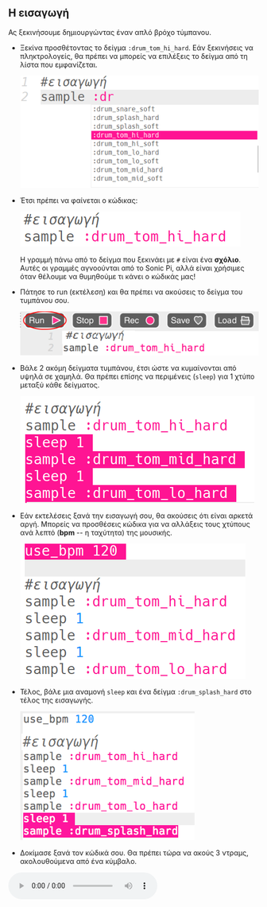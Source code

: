 ## Η εισαγωγή

Ας ξεκινήσουμε δημιουργώντας έναν απλό βρόχο τύμπανου.

+ Ξεκίνα προσθέτοντας το δείγμα `:drum_tom_hi_hard`. Εάν ξεκινήσεις να πληκτρολογείς, θα πρέπει να μπορείς να επιλέξεις το δείγμα από τη λίστα που εμφανίζεται.
    
    ![στιγμιότυπο οθόνης](images/drum-sample-help.png)

+ Έτσι πρέπει να φαίνεται ο κώδικας:
    
    ![στιγμιότυπο οθόνης](images/drum-intro-1.png)
    
    Η γραμμή πάνω από το δείγμα που ξεκινάει με `#` είναι ένα **σχόλιο**. Αυτές οι γραμμές αγνοούνται από το Sonic Pi, αλλά είναι χρήσιμες όταν θέλουμε να θυμηθούμε τι κάνει ο κώδικάς μας!

+ Πάτησε το run (εκτέλεση) και θα πρέπει να ακούσεις το δείγμα του τυμπάνου σου.
    
    ![στιγμιότυπο οθόνης](images/drum-run.png)

+ Βάλε 2 ακόμη δείγματα τυμπάνου, έτσι ώστε να κυμαίνονται από υψηλά σε χαμηλά. Θα πρέπει επίσης να περιμένεις (`sleep`) για 1 χτύπο μεταξύ κάθε δείγματος.
    
    ![στιγμιότυπο οθόνης](images/drum-intro-2.png)

+ Εάν εκτελέσεις ξανά την εισαγωγή σου, θα ακούσεις ότι είναι αρκετά αργή. Μπορείς να προσθέσεις κώδικα για να αλλάξεις τους χτύπους ανά λεπτό (**bpm** -- η ταχύτητα) της μουσικής.
    
    ![στιγμιότυπο οθόνης](images/drum-bpm.png)

+ Τέλος, βάλε μια αναμονή `sleep` και ένα δείγμα `:drum_splash_hard` στο τέλος της εισαγωγής.
    
    ![στιγμιότυπο οθόνης](images/drum-intro-splash.png)

+ Δοκίμασε ξανά τον κώδικά σου. Θα πρέπει τώρα να ακούς 3 ντραμς, ακολουθούμενα από ένα κύμβαλο.
    
<div id="audio-preview" class="pdf-hidden">
<audio controls preload>
    <source src="resources/drums-intro.mp3" type="audio/mpeg"> 
Το πρόγραμμα περιήγησής σου δεν υποστηρίζει αυτό το <code>ηχητικό</code> στοιχείο. 
</audio>
</div>